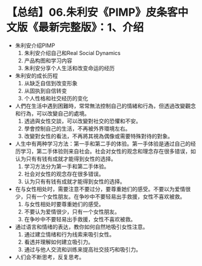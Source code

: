 # 【总结】06.朱利安《PIMP》皮条客中文版《最新完整版》：1、介绍

-   朱利安介绍PIMP
    1.  朱利安介绍自己和Real Social Dynamics
    2.  产品构图和学习内容
    3.  朱利安分享个人生活和改变命运的经历
-   朱利安的成长历程
    1.  从缺乏自信到改变形象
    2.  从固执到自信转变
    3.  个人性格和社交经历的变化
-   人們在生活中遇到困難時，常常無法控制自己的情緒和行為，但透過改變觀念和行為，可以改變自己的處境。
    1.  透過與女性交談，可以改變對社交的恐懼和不安。
    2.  學會控制自己的生活，不再被外界環境左右。
    3.  改變對女性的看法，不再將其視為偶像或需要特殊對待的對象。
-   人生中有两种学习方法：第一手和第二手的体验。第一手体验是通过自己的经历学习，第二手体验则来自社会。社会对女性的观念和理念存在很多错误，如认为只有有钱有成就才能得到女性的选择。
    1.  学习方法分为第一手和第二手体验。
    2.  社会对女性的观念存在很多错误。
    3.  认为只有有钱有成就才能得到女性的选择。
-   在与女性相处时，需要注意不要过分，要尊重她们的感受。不要以为爱情很少，只有一个女性朋友。在争吵中不要轻易出手救援，女性不喜欢被救。
    1.  与女性相处时要尊重她们的感受。
    2.  不要认为爱情很少，只有一个女性朋友。
    3.  在争吵中不要轻易出手救援，女性不喜欢被救。
-   通过语言和情绪的表达，教你如何自然地吸引女性注意。
    1.  通过建立情绪和行为线索来吸引女性。
    2.  看透并理解如何建立吸引力。
    3.  通过与他人交流和训练来提高社交技巧和吸引力。
-   人们会不断思考，反复思考。